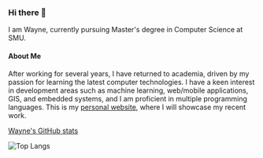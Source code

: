 ### Hi there 👋

I am Wayne, currently pursuing Master's degree in Computer Science at SMU. 

#### About Me
After working for several years, I have returned to academia, driven by my passion for learning the latest computer technologies. I have a keen interest in development areas such as machine learning, web/mobile applications, GIS, and embedded systems, and I am proficient in multiple programming languages. This is my [personal website](https://www.waynej.me), where I will showcase my recent work.

[Wayne's GitHub stats](https://github-readme-stats.vercel.app/api?username=livingspring)

![Top Langs](https://github-readme-stats.vercel.app/api/top-langs/?username=livingspring&layout=compact)

<!--
**livingspring/livingspring** is a ✨ _special_ ✨ repository because its `README.md` (this file) appears on your GitHub profile.

Here are some ideas to get you started:

- 🔭 I’m currently working on ...
- 🌱 I’m currently learning ...
- 👯 I’m looking to collaborate on ...
- 🤔 I’m looking for help with ...
- 💬 Ask me about ...
- 📫 How to reach me: ...
- 😄 Pronouns: ...
- ⚡ Fun fact: ...
-->
